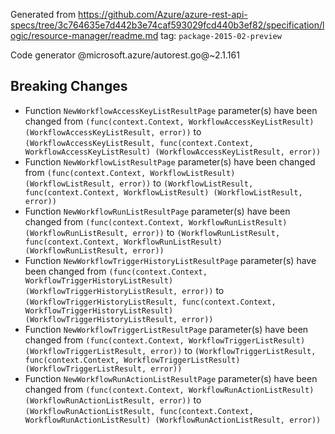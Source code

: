 Generated from https://github.com/Azure/azure-rest-api-specs/tree/3c764635e7d442b3e74caf593029fcd440b3ef82/specification/logic/resource-manager/readme.md tag: `package-2015-02-preview`

Code generator @microsoft.azure/autorest.go@~2.1.161

## Breaking Changes

- Function `NewWorkflowAccessKeyListResultPage` parameter(s) have been changed from `(func(context.Context, WorkflowAccessKeyListResult) (WorkflowAccessKeyListResult, error))` to `(WorkflowAccessKeyListResult, func(context.Context, WorkflowAccessKeyListResult) (WorkflowAccessKeyListResult, error))`
- Function `NewWorkflowListResultPage` parameter(s) have been changed from `(func(context.Context, WorkflowListResult) (WorkflowListResult, error))` to `(WorkflowListResult, func(context.Context, WorkflowListResult) (WorkflowListResult, error))`
- Function `NewWorkflowRunListResultPage` parameter(s) have been changed from `(func(context.Context, WorkflowRunListResult) (WorkflowRunListResult, error))` to `(WorkflowRunListResult, func(context.Context, WorkflowRunListResult) (WorkflowRunListResult, error))`
- Function `NewWorkflowTriggerHistoryListResultPage` parameter(s) have been changed from `(func(context.Context, WorkflowTriggerHistoryListResult) (WorkflowTriggerHistoryListResult, error))` to `(WorkflowTriggerHistoryListResult, func(context.Context, WorkflowTriggerHistoryListResult) (WorkflowTriggerHistoryListResult, error))`
- Function `NewWorkflowTriggerListResultPage` parameter(s) have been changed from `(func(context.Context, WorkflowTriggerListResult) (WorkflowTriggerListResult, error))` to `(WorkflowTriggerListResult, func(context.Context, WorkflowTriggerListResult) (WorkflowTriggerListResult, error))`
- Function `NewWorkflowRunActionListResultPage` parameter(s) have been changed from `(func(context.Context, WorkflowRunActionListResult) (WorkflowRunActionListResult, error))` to `(WorkflowRunActionListResult, func(context.Context, WorkflowRunActionListResult) (WorkflowRunActionListResult, error))`
